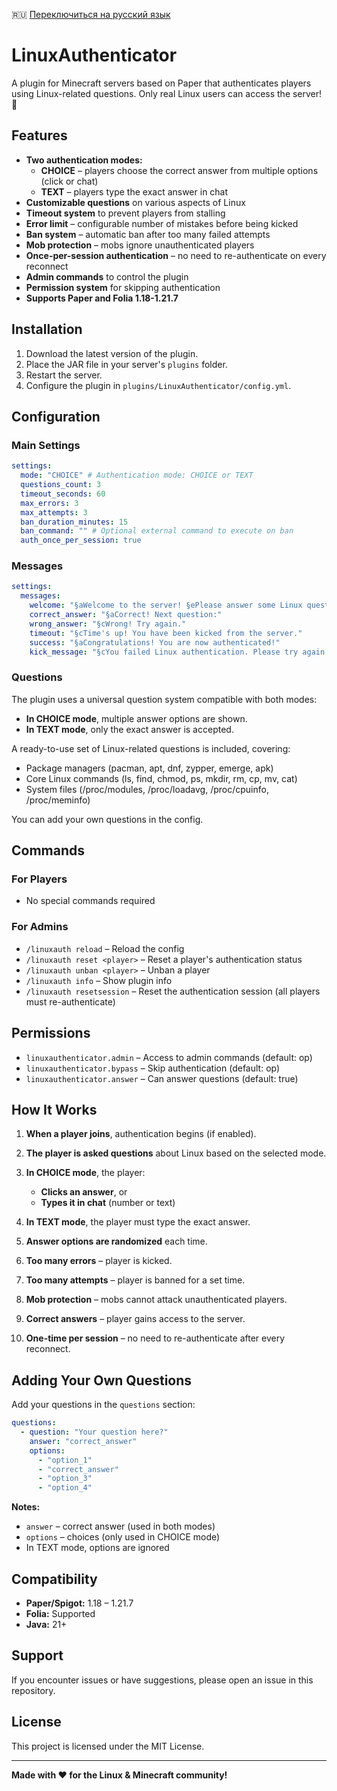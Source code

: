  🇷🇺 [Переключиться на русский язык](README-ru.md)

# LinuxAuthenticator

A plugin for Minecraft servers based on Paper that authenticates players using Linux-related questions. Only real Linux users can access the server! 🐧

## Features

- **Two authentication modes:**
  - **CHOICE** – players choose the correct answer from multiple options (click or chat)
  - **TEXT** – players type the exact answer in chat
- **Customizable questions** on various aspects of Linux
- **Timeout system** to prevent players from stalling
- **Error limit** – configurable number of mistakes before being kicked
- **Ban system** – automatic ban after too many failed attempts
- **Mob protection** – mobs ignore unauthenticated players
- **Once-per-session authentication** – no need to re-authenticate on every reconnect
- **Admin commands** to control the plugin
- **Permission system** for skipping authentication
- **Supports Paper and Folia 1.18-1.21.7**

## Installation

1. Download the latest version of the plugin.
2. Place the JAR file in your server's `plugins` folder.
3. Restart the server.
4. Configure the plugin in `plugins/LinuxAuthenticator/config.yml`.

## Configuration

### Main Settings

```yaml
settings:
  mode: "CHOICE" # Authentication mode: CHOICE or TEXT
  questions_count: 3
  timeout_seconds: 60
  max_errors: 3
  max_attempts: 3
  ban_duration_minutes: 15
  ban_command: "" # Optional external command to execute on ban
  auth_once_per_session: true
````

### Messages

```yaml
settings:
  messages:
    welcome: "§aWelcome to the server! §ePlease answer some Linux questions to log in:"
    correct_answer: "§aCorrect! Next question:"
    wrong_answer: "§cWrong! Try again."
    timeout: "§cTime's up! You have been kicked from the server."
    success: "§aCongratulations! You are now authenticated!"
    kick_message: "§cYou failed Linux authentication. Please try again later!"
```

### Questions

The plugin uses a universal question system compatible with both modes:

* **In CHOICE mode**, multiple answer options are shown.
* **In TEXT mode**, only the exact answer is accepted.

A ready-to-use set of Linux-related questions is included, covering:

* Package managers (pacman, apt, dnf, zypper, emerge, apk)
* Core Linux commands (ls, find, chmod, ps, mkdir, rm, cp, mv, cat)
* System files (/proc/modules, /proc/loadavg, /proc/cpuinfo, /proc/meminfo)

You can add your own questions in the config.

## Commands

### For Players

* No special commands required

### For Admins

* `/linuxauth reload` – Reload the config
* `/linuxauth reset <player>` – Reset a player's authentication status
* `/linuxauth unban <player>` – Unban a player
* `/linuxauth info` – Show plugin info
* `/linuxauth resetsession` – Reset the authentication session (all players must re-authenticate)

## Permissions

* `linuxauthenticator.admin` – Access to admin commands (default: op)
* `linuxauthenticator.bypass` – Skip authentication (default: op)
* `linuxauthenticator.answer` – Can answer questions (default: true)

## How It Works

1. **When a player joins**, authentication begins (if enabled).
2. **The player is asked questions** about Linux based on the selected mode.
3. **In CHOICE mode**, the player:

   * **Clicks an answer**, or
   * **Types it in chat** (number or text)
4. **In TEXT mode**, the player must type the exact answer.
5. **Answer options are randomized** each time.
6. **Too many errors** – player is kicked.
7. **Too many attempts** – player is banned for a set time.
8. **Mob protection** – mobs cannot attack unauthenticated players.
9. **Correct answers** – player gains access to the server.
10. **One-time per session** – no need to re-authenticate after every reconnect.

## Adding Your Own Questions

Add your questions in the `questions` section:

```yaml
questions:
  - question: "Your question here?"
    answer: "correct_answer"
    options:
      - "option_1"
      - "correct_answer"
      - "option_3"
      - "option_4"
```

**Notes:**

* `answer` – correct answer (used in both modes)
* `options` – choices (only used in CHOICE mode)
* In TEXT mode, options are ignored

## Compatibility

* **Paper/Spigot:** 1.18 – 1.21.7
* **Folia:** Supported
* **Java:** 21+

## Support

If you encounter issues or have suggestions, please open an issue in this repository.

## License

This project is licensed under the MIT License.

---

**Made with ❤️ for the Linux & Minecraft community!**
